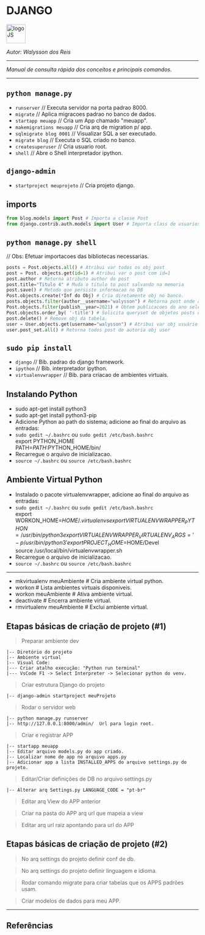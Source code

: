 # **DJANGO**
<div>
<img src="https://brandslogos.com/wp-content/uploads/images/large/django-logo.png" alt="logoJS" width="50px"/> 
</div>

*Autor: Walysson dos Reis*

----------------------------------------------
*Manual de consulta rápida dos conceitos e principais comandos.*  

---------------------  
## `python manage.py`

* `runserver`  // Executa servidor na porta padrao 8000.
* `migrate` // Aplica migracoes padrao no banco de dados.
* `startapp meuapp` // Cria um App chamado "meuapp".
* `makemigrations meuapp` // Cria arq de migration p/ app.
* `sqlmigrate blog 0001` // Visualizar SQL a ser executado.
* `migrate blog` // Executa o SQL criado no banco.
* `createsuperuser` // Cria usuario root.
* `shell` // Abre o Shell interpretador ipython.

## `django-admin`
* `startproject meuprojeto` // Cria projeto django.

## imports
~~~python
from blog.models import Post # Importa a classe Post
from django.contrib.auth.models import User # Importa class de usuarios
~~~

## `python manage.py shell`

// Obs: Efetuar importacoes das bibliotecas necessarias.
~~~python
posts = Post.objects.all() # Atribui var todos os obj post
post = Post. objects.get(id=1) # Atribui var o post com id=1
post.author # Retorna atributo author do post
post.title="Titulo 4" # Muda o titulo to post salvando na memoria
post.save() # Metodo que persiste informacao no DB
Post.objects.create(*Inf do Obj) # Cria diretamente obj no banco.
posts.objects.filter(author__username="walysson") # Retorna post onde autor corresp
Post.objects.filter(publish__year=2021) # Obtem publicacoes do ano selecionado.
Post.objects.order_by( '-title') # Solicita queryset de objetos posts ordenados inversamente por titulo.
post.delete() # Remove obj da tabela.
user = User.objects.get(username="walysson") # Atribui var obj usuário correp
user.post_set.all() # Retorna todos post de autoria obj user
~~~

## `sudo pip install`
* `django` // Bib. padrao do django framework.
* `ipython` // Bib. interpretador ipython.
* `virtualenvwrapper` // Bib. para criacao de ambientes virtuais.

## Instalando Python
* sudo apt-get install python3
* sudo apt-get install python3-pip
* Adicione Python ao path do sistema; adicione ao final do arquivo as entradas:  
* `sudo gedit ~/.bashrc` ou `sudo gedit /etc/bash.bashrc`  
 export PYTHON_HOME  
 PATH=$PATH:$PYTHON_HOME/bin/
* Recarregue o arquivo de inicializacao.
* `source ~/.bashrc` ou `source /etc/bash.bashrc`

## Ambiente Virtual Python
* Instalado o pacote virtualenvwrapper, adicione ao final do arquivo as entradas:
* `sudo gedit ~/.bashrc` ou `sudo gedit /etc/bash.bashrc`  
export WORKON_HOME=$HOME/.virtualenvs  
export VIRTUALENVWRAPPER_PYTHON=/usr/bin/python3  
export VIRTUALENVWRAPPER_VIRTUALENV_ARGS=' -p /usr/bin/python3 '  
export PROJECT_HOME=$HOME/Devel  
source /usr/local/bin/virtualenvwrapper.sh  
* Recarregue o arquivo de inicializacao.
* `source ~/.bashrc` ou `source /etc/bash.bashrc`
----------------------------------------------------
* mkvirtualenv meuAmbiente # Cria ambiente virtual python.
* workon # Lista ambientes virtuais disponiveis.
* workon meuAmbiente # Ativa ambiente virtual.
* deactivate # Encerra ambiente virtual.
* rmvirtualenv meuAmbiente # Exclui ambiente virtual.

## Etapas básicas de criação de projeto (\#1)
> Preparar ambiente dev  

    |-- Diretório do projeto  
	|-- Ambiente virtual  
	|-- Visual Code:  
	|--- Criar atalho execução: "Python run terminal"  
	|--- VsCode F1 -> Select Interpreter -> Selecionar python do venv.  
> Criar estrutura Django do projeto  

    |-- django-admin startproject meuProjeto

> Rodar o servidor web

    |-- python manage.py runserver
	|-- http://127.0.0.1:8000/admin/  Url para login root.
> Criar e registrar APP

    |-- startapp meuapp
	|-- Editar arquivo models.py do app criado.
	|-- Localizar nome de app no arquivo apps.py
	|-- Adicionar app a lista INSTALLED_APPS do arquivo settings.py do projeto.  
> Editar/Criar definições de DB no arquivo settings.py

    |-- Alterar arq Settings.py LANGUAGE_CODE = "pt-br"
> Editar arq View do APP anterior  

> Criar na pasta do APP arq url que mapeia a view  

> Editar arq url raiz apontando para url do APP  

## Etapas básicas de criação de projeto (\#2)
> No arq settings do projeto definir conf de db.  

> No arq settings do projeto definir linguagem e idioma.  

> Rodar comando migrate para criar tabelas que os APPS padrões usam.  

> Criar modelos de dados para meu APP.  

--------
## Referências 
